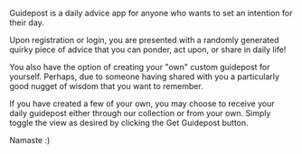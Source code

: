Guidepost is a daily advice app for anyone who wants to set an intention for their day.

Upon registration or login, you are presented with a randomly generated quirky piece of advice that you can ponder, act upon, or share in daily life!

You also have the option of creating your "own" custom guidepost for yourself. Perhaps, due to someone having shared with you a particularly good nugget of wisdom that you want to remember.

If you have created a few of your own, you may choose to receive your daily guidepost either through our collection or from your own. Simply toggle the view as desired by clicking the Get Guidepost button.

Namaste :)
